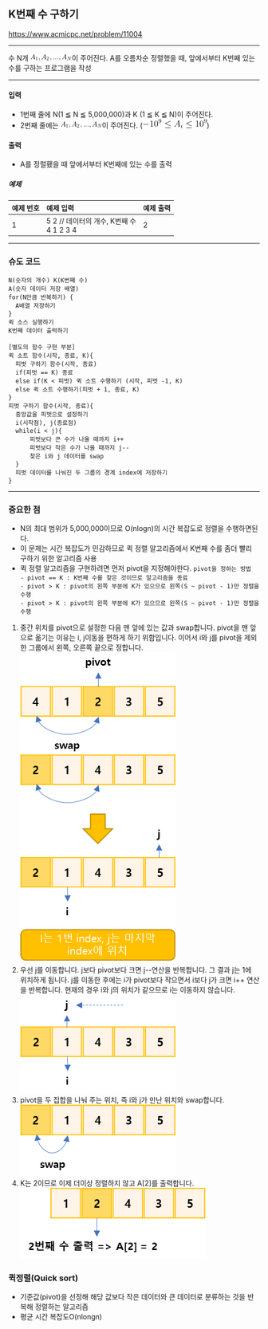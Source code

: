 ## K번째 수 구하기

https://www.acmicpc.net/problem/11004

-----
수 N개 ![img_8.png](img_8.png)이 주어진다. A를 오름차순 정렬했을 때, 앞에서부터 K번째 있는 수를 구하는 프로그램을 작성

-----
#### 입력
- 1번째 줄에 N(1 ≦ N ≦ 5,000,000)과 K (1 ≦ K ≦ N)이 주어진다.
- 2번째 줄에는 ![img_8.png](img_8.png)이 주어진다. (![img_9.png](img_9.png))
#### 출력
- A를 정렬횄을 때 앞에서부터 K번째에 있는 수를 출력

##### 예제
| 예제 번호 | 예제 입력                                | 예제 출력 |
|:------|:-------------------------------------|-------|
| 1     | 5 2 // 데이터의 개수, K번째 수 <br> 4 1 2 3 4 | 2     |


-----
### 슈도 코드
  ```
N(숫자의 개수) K(K번째 수)
A(숫자 데이터 저장 배열)
for(N만큼 반복하기) {
    A배열 저장하기
}
퀵 소스 실행하기
K번째 데이터 출력하기

[별도의 함수 구현 부분]
퀵 소트 함수(시작, 종료, K){
    피벗 구하기 함수(시작, 종료)
    if(피벗 == K) 종료
    else if(K < 피벗) 퀵 소트 수행하기 (시작, 피벗 -1, K)
    else 퀵 소트 수행하기(피벗 + 1, 종료, K)
}
피벗 구하기 함수(시작, 종료){
    중앙값을 피벗으로 설정하기
    i(시작점), j(종료점)
    while(i < j){
        피벗보다 큰 수가 나올 때까지 i++
        피벗보다 작은 수가 나올 때까지 j--
        찾은 i와 j 데이터를 swap
    }
    피벗 데이터를 나눠진 두 그룹의 경계 index에 저장하기
}
  ```
-----
### 중요한 점
- N의 최대 범위가 5,000,000이므로 O(nlogn)의 시간 복잡도로 정렬을 수행하면된다.  
- 이 문제는 시간 복잡도가 민감하므로 퀵 정렬 알고리즘에서 K번째 수를 좀더 빨리 구하기 위한 알고리즘 사용 
- 퀵 정렬 알고리즘을 구현하려면 먼저 pivot을 지정해야한다.
  `pivot을 정하는 방법`  
  `- pivot == K : K번째 수를 찾은 것이므로 알고리즘을 종료`  
  `- pivot > K : pivot의 왼쪽 부분에 K가 있으므로 왼쪽(S ~ pivot - 1)만 정렬을 수행`  
  `- pivot > K : pivot의 왼쪽 부분에 K가 있으므로 왼쪽(S ~ pivot - 1)만 정렬을 수행`
1. 중간 위치를 pivot으로 설정한 다음 맨 앞에 있는 값과 swap합니다. pivot을 맨 앞으로 옮기는 이유는 i, j이동을 편하게 하기 위함입니다. 이어서 i와 j를 pivot을 제외한 그룹에서 왼쪽, 오른쪽 끝으로 정합니다.  
![img_10.png](img_10.png) 
2. 우선 j를 이동합니다. j보다 pivot보다 크면 j--연산을 반복합니다. 그 결과 j는 1에 위치하게 됩니다. j를 이동한 후에는 i가 pivot보다 작으면서 i보다 j가 크면 i++ 연산을 반복합니다. 현재의 경우 i와 j의 위치가 같으므로 i는 이동하지 않습니다.  
![img_11.png](img_11.png)
3. pivot을 두 집합을 나눠 주는 위치, 즉 i와 j가 만난 위치와 swap합니다.  
![img_12.png](img_12.png)
4. K는 2이므로 이제 더이상 정렬하지 않고 A[2]를 출력합니다.  
![img_13.png](img_13.png)

### 퀵정렬(Quick sort)
- 기준값(pivot)을 선정해 해당 값보다 작은 데이터와 큰 데이터로 분류하는 것을 반복해 정렬하는 알고리즘
- 평균 시간 복잡도O(nlongn)

 